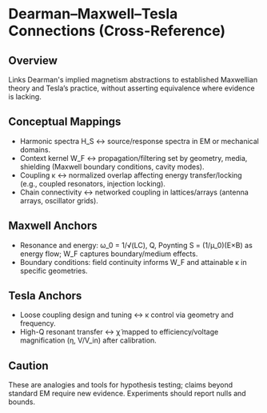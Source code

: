 # Dearman–Maxwell–Tesla Connections (Cross-Reference)

## Overview
Links Dearman's implied magnetism abstractions to established Maxwellian theory and Tesla’s practice, without asserting equivalence where evidence is lacking.

## Conceptual Mappings
- Harmonic spectra H_S ↔ source/response spectra in EM or mechanical domains.
- Context kernel W_F ↔ propagation/filtering set by geometry, media, shielding (Maxwell boundary conditions, cavity modes).
- Coupling κ ↔ normalized overlap affecting energy transfer/locking (e.g., coupled resonators, injection locking).
- Chain connectivity ↔ networked coupling in lattices/arrays (antenna arrays, oscillator grids).

## Maxwell Anchors
- Resonance and energy: ω_0 = 1/√(LC), Q, Poynting S = (1/μ_0)(E×B) as energy flow; W_F captures boundary/medium effects.
- Boundary conditions: field continuity informs W_F and attainable κ in specific geometries.

## Tesla Anchors
- Loose coupling design and tuning ↔ κ control via geometry and frequency.
- High-Q resonant transfer ↔ χ̃ mapped to efficiency/voltage magnification (η, V/V_in) after calibration.

## Caution
These are analogies and tools for hypothesis testing; claims beyond standard EM require new evidence. Experiments should report nulls and bounds.



